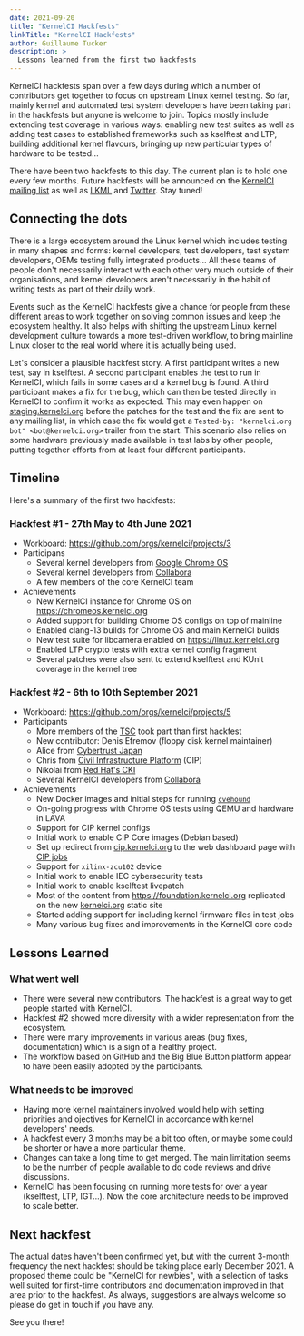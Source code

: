 ```yaml
---
date: 2021-09-20
title: "KernelCI Hackfests"
linkTitle: "KernelCI Hackfests"
author: Guillaume Tucker
description: >
  Lessons learned from the first two hackfests
---
```


KernelCI hackfests span over a few days during which a number of contributors
get together to focus on upstream Linux kernel testing.  So far, mainly kernel
and automated test system developers have been taking part in the hackfests but
anyone is welcome to join.  Topics mostly include extending test coverage in
various ways: enabling new test suites as well as adding test cases to
established frameworks such as kselftest and LTP, building additional kernel
flavours, bringing up new particular types of hardware to be tested...

There have been two hackfests to this day.  The current plan is to hold one
every few months.  Future hackfests will be announced on the [KernelCI mailing
list](https://groups.io/g/kernelci/topics) as well as [LKML](https://lkml.org/)
and [Twitter](https://twitter.com/kernelci).  Stay tuned!


## Connecting the dots

There is a large ecosystem around the Linux kernel which includes testing in
many shapes and forms: kernel developers, test developers, test system
developers, OEMs testing fully integrated products...  All these teams of
people don't necessarily interact with each other very much outside of their
organisations, and kernel developers aren't necessarily in the habit of writing
tests as part of their daily work.

Events such as the KernelCI hackfests give a chance for people from these
different areas to work together on solving common issues and keep the
ecosystem healthy.  It also helps with shifting the upstream Linux kernel
development culture towards a more test-driven workflow, to bring mainline
Linux closer to the real world where it is actually being used.

Let's consider a plausible hackfest story.  A first participant writes a new
test, say in kselftest.  A second participant enables the test to run in
KernelCI, which fails in some cases and a kernel bug is found.  A third
participant makes a fix for the bug, which can then be tested directly in
KernelCI to confirm it works as expected.  This may even happen on
[staging.kernelci.org](https://staging.kernelci.org) before the patches for the
test and the fix are sent to any mailing list, in which case the fix would get
a `Tested-by: "kernelci.org bot" <bot@kernelci.org>` trailer from the start.
This scenario also relies on some hardware previously made available in test
labs by other people, putting together efforts from at least four different
participants.


## Timeline

Here's a summary of the first two hackfests:

### Hackfest #1 - 27th May to 4th June 2021

* Workboard: https://github.com/orgs/kernelci/projects/3
* Participans
  * Several kernel developers from [Google Chrome
  OS](https://www.google.com/intl/en_uk/chromebook/chrome-os/)
  * Several kernel developers from [Collabora](https://collabora.com)
  * A few members of the core KernelCI team
* Achievements
  * New KernelCI instance for Chrome OS on https://chromeos.kernelci.org
  * Added support for building Chrome OS configs on top of mainline
  * Enabled clang-13 builds for Chrome OS and main KernelCI builds
  * New test suite for libcamera enabled on https://linux.kernelci.org
  * Enabled LTP crypto tests with extra kernel config fragment
  * Several patches were also sent to extend kselftest and KUnit coverage in
      the kernel tree

### Hackfest #2 - 6th to 10th September 2021

* Workboard: https://github.com/orgs/kernelci/projects/5
* Participants
  * More members of the [TSC](/docs/org/tsc/) took part than first hackfest
  * New contributor: Denis Efremov (floppy disk kernel maintainer)
  * Alice from [Cybertrust Japan](https://www.cybertrust.co.jp/english/)
  * Chris from [Civil Infrastructure Platform](https://www.cip-project.org/)
    (CIP)
  * Nikolai from [Red Hat's CKI](https://cki-project.org/)
  * Several KernelCI developers from [Collabora](https://collabora.com)
* Achievements
  * New Docker images and initial steps for running
      [`cvehound`](https://github.com/evdenis/cvehound)
  * On-going progress with Chrome OS tests using QEMU and hardware in LAVA
  * Support for CIP kernel configs
  * Initial work to enable CIP Core images (Debian based)
  * Set up redirect from [cip.kernelci.org](https://cip.kernelci.org) to the
    web dashboard page with [CIP jobs](https://linux.kernelci.org/job/cip/)
  * Support for `xilinx-zcu102` device
  * Initial work to enable IEC cybersecurity tests
  * Initial work to enable kselftest livepatch
  * Most of the content from https://foundation.kernelci.org replicated on the
    new [kernelci.org](https://kernelci.org) static site
  * Started adding support for including kernel firmware files in test jobs
  * Many various bug fixes and improvements in the KernelCI core code


## Lessons Learned

### What went well

* There were several new contributors.  The hackfest is a great way to get
  people started with KernelCI.
* Hackfest #2 showed more diversity with a wider representation from the
  ecosystem.
* There were many improvements in various areas (bug fixes, documentation)
  which is a sign of a healthy project.
* The workflow based on GitHub and the Big Blue Button platform appear to have
  been easily adopted by the participants.

### What needs to be improved

* Having more kernel maintainers involved would help with setting priorities
  and ojectives for KernelCI in accordance with kernel developers' needs.
* A hackfest every 3 months may be a bit too often, or maybe some could be
  shorter or have a more particular theme.
* Changes can take a long time to get merged.  The main limitation seems to be
  the number of people available to do code reviews and drive discussions.
* KernelCI has been focusing on running more tests for over a year (kselftest,
  LTP, IGT…).  Now the core architecture needs to be improved to scale better.


## Next hackfest

The actual dates haven't been confirmed yet, but with the current 3-month
frequency the next hackfest should be taking place early December 2021.  A
proposed theme could be "KernelCI for newbies", with a selection of tasks well
suited for first-time contributors and documentation improved in that area
prior to the hackfest.  As always, suggestions are always welcome so please do
get in touch if you have any.

See you there!
